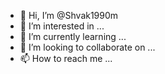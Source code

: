 - 👋 Hi, I’m @Shvak1990m
- 👀 I’m interested in ...
- 🌱 I’m currently learning ...
- 💞️ I’m looking to collaborate on ...
- 📫 How to reach me ...

<!---
Shvak1990m/Shvak1990m is a ✨ special ✨ repository because its `README.md` (this file) appears on your GitHub profile.
You can click the Preview link to take a look at your changes.
--->
